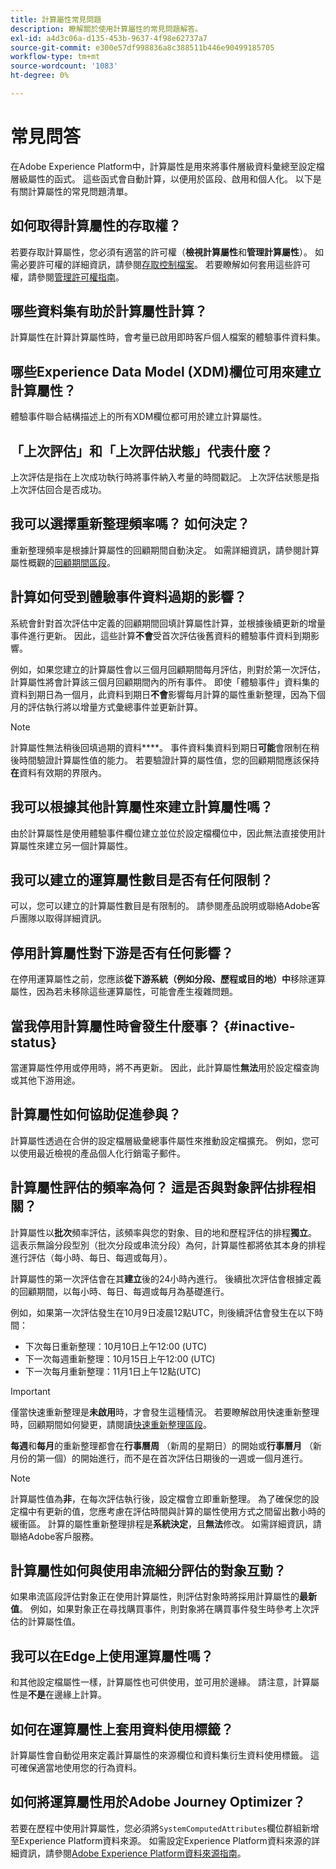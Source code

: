 ```yaml
---
title: 計算屬性常見問題
description: 瞭解關於使用計算屬性的常見問題解答。
exl-id: a4d3c06a-d135-453b-9637-4f98e62737a7
source-git-commit: e300e57df998836a8c388511b446e90499185705
workflow-type: tm+mt
source-wordcount: '1083'
ht-degree: 0%

---
```


# 常見問答

在Adobe Experience Platform中，計算屬性是用來將事件層級資料彙總至設定檔層級屬性的函式。 這些函式會自動計算，以便用於區段、啟用和個人化。 以下是有關計算屬性的常見問題清單。

## 如何取得計算屬性的存取權？

若要存取計算屬性，您必須有適當的許可權（**檢視計算屬性**&#x200B;和&#x200B;**管理計算屬性**）。 如需必要許可權的詳細資訊，請參閱[存取控制檔案](../../access-control/home.md)。 若要瞭解如何套用這些許可權，請參閱[管理許可權指南](../../access-control/ui/permissions.md)。

## 哪些資料集有助於計算屬性計算？

計算屬性在計算計算屬性時，會考量已啟用即時客戶個人檔案的體驗事件資料集。

## 哪些Experience Data Model (XDM)欄位可用來建立計算屬性？

體驗事件聯合結構描述上的所有XDM欄位都可用於建立計算屬性。

## 「上次評估」和「上次評估狀態」代表什麼？

上次評估是指在上次成功執行時將事件納入考量的時間戳記。 上次評估狀態是指上次評估回合是否成功。

## 我可以選擇重新整理頻率嗎？ 如何決定？

重新整理頻率是根據計算屬性的回顧期間自動決定。 如需詳細資訊，請參閱計算屬性概觀的[回顧期間區段](./overview.md#lookback-periods)。

## 計算如何受到體驗事件資料過期的影響？

系統會針對首次評估中定義的回顧期間回填計算屬性計算，並根據後續更新的增量事件進行更新。 因此，這些計算&#x200B;**不會**&#x200B;受首次評估後舊資料的體驗事件資料到期影響。

例如，如果您建立的計算屬性會以三個月回顧期間每月評估，則對於第一次評估，計算屬性將會計算該三個月回顧期間內的所有事件。 即使「體驗事件」資料集的資料到期日為一個月，此資料到期日&#x200B;**不會**&#x200B;影響每月計算的屬性重新整理，因為下個月的評估執行將以增量方式彙總事件並更新計算。

>[!NOTE]
>
>計算屬性無法稍後回填過期的資料&#x200B;****。 事件資料集資料到期日&#x200B;**可能**&#x200B;會限制在稍後時間驗證計算屬性值的能力。 若要驗證計算的屬性值，您的回顧期間應該保持&#x200B;**在**&#x200B;資料有效期的界限內。

## 我可以根據其他計算屬性來建立計算屬性嗎？

由於計算屬性是使用體驗事件欄位建立並位於設定檔欄位中，因此無法直接使用計算屬性來建立另一個計算屬性。

## 我可以建立的運算屬性數目是否有任何限制？

可以，您可以建立的計算屬性數目是有限制的。 請參閱產品說明或聯絡Adobe客戶團隊以取得詳細資訊。

## 停用計算屬性對下游是否有任何影響？

在停用運算屬性之前，您應該&#x200B;**從下游系統（例如分段、歷程或目的地）中**&#x200B;移除運算屬性，因為若未移除這些運算屬性，可能會產生複雜問題。

## 當我停用計算屬性時會發生什麼事？ {#inactive-status}

當運算屬性停用或停用時，將不再更新。 因此，此計算屬性&#x200B;**無法**&#x200B;用於設定檔查詢或其他下游用途。

## 計算屬性如何協助促進參與？

計算屬性透過在合併的設定檔層級彙總事件屬性來推動設定檔擴充。 例如，您可以使用最近檢視的產品個人化行銷電子郵件。

## 計算屬性評估的頻率為何？ 這是否與對象評估排程相關？

計算屬性以&#x200B;**批次**&#x200B;頻率評估，該頻率與您的對象、目的地和歷程評估的排程&#x200B;**獨立**。 這表示無論分段型別（批次分段或串流分段）為何，計算屬性都將依其本身的排程進行評估（每小時、每日、每週或每月）。

計算屬性的第一次評估會在其&#x200B;**建立**&#x200B;後的24小時內進行。 後續批次評估會根據定義的回顧期間，以每小時、每日、每週或每月為基礎進行。

例如，如果第一次評估發生在10月9日凌晨12點UTC，則後續評估會發生在以下時間：

- 下次每日重新整理：10月10日上午12:00 (UTC)
- 下一次每週重新整理：10月15日上午12:00 (UTC)
- 下一次每月重新整理：11月1日上午12點(UTC)

>[!IMPORTANT]
>
>僅當快速重新整理是&#x200B;**未啟用**&#x200B;時，才會發生這種情況。 若要瞭解啟用快速重新整理時，回顧期間如何變更，請閱讀[快速重新整理區段](./overview.md#fast-refresh)。

**每週**&#x200B;和&#x200B;**每月**&#x200B;的重新整理都會在&#x200B;**行事曆周** （新周的星期日）的開始或&#x200B;**行事曆月** （新月份的第一個）的開始進行，而不是在首次評估日期後的一週或一個月進行。

>[!NOTE]
>
>計算屬性值為&#x200B;**非**，在每次評估執行後，設定檔會立即重新整理。 為了確保您的設定檔中有更新的值，您應考慮在評估時間與計算的屬性使用方式之間留出數小時的緩衝區。 計算的屬性重新整理排程是&#x200B;**系統決定**，且&#x200B;**無法**&#x200B;修改。 如需詳細資訊，請聯絡Adobe客戶服務。

## 計算屬性如何與使用串流細分評估的對象互動？

如果串流區段評估對象正在使用計算屬性，則評估對象時將採用計算屬性的&#x200B;**最新值**。 例如，如果對象正在尋找購買事件，則對象將在購買事件發生時參考上次評估的計算屬性值。

## 我可以在Edge上使用運算屬性嗎？

和其他設定檔屬性一樣，計算屬性也可供使用，並可用於邊緣。 請注意，計算屬性是&#x200B;**不是**&#x200B;在邊緣上計算。

## 如何在運算屬性上套用資料使用標籤？

計算屬性會自動從用來定義計算屬性的來源欄位和資料集衍生資料使用標籤。 這可確保適當地使用您的行為資料。

## 如何將運算屬性用於Adobe Journey Optimizer？

若要在歷程中使用計算屬性，您必須將`SystemComputedAttributes`欄位群組新增至Experience Platform資料來源。 如需設定Experience Platform資料來源的詳細資訊，請參閱[Adobe Experience Platform資料來源指南](https://experienceleague.adobe.com/docs/journey-optimizer/using/configuration/configure-journeys/data-source-journeys/adobe-experience-platform-data-source.html)。
